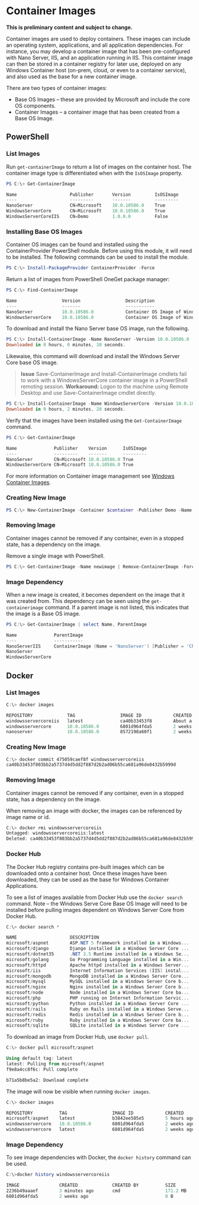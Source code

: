 # Container Images

**This is preliminary content and subject to change.** 

Container images are used to deploy containers. These images can include an operating system, applications, and all application dependencies. For instance, you may develop a container image that has been pre-configured with Nano Server, IIS, and an application running in IIS. This container image can then be stored in a container registry for later use, deployed on any Windows Container host (on-prem, cloud, or even to a container service), and also used as the base for a new container image.

There are two types of container images:

- Base OS Images – these are provided by Microsoft and include the core OS components. 
- Container Images – a container image that has been created from a Base OS Image.

## PowerShell

### List Images <!--1-->

Run `get-containerImage` to return a list of images on the container host. The container image type is differentiated when with the `IsOSImage` property.

```powershell
PS C:\> Get-ContainerImage

Name              		Publisher    	Version      	IsOSImage
----              		---------    	-------      	---------
NanoServer        		CN=Microsoft 	10.0.10586.0 	True
WindowsServerCore 		CN=Microsoft 	10.0.10586.0 	True
WindowsServerCoreIIS 	CN=Demo   		1.0.0.0 		False

```

### Installing Base OS Images

Container OS images can be found and installed using the ContainerProvider PowerShell module. Before using this module, it will need to be installed. The following commands can be used to install the module.

```powershell
PS C:\> Install-PackageProvider ContainerProvider -Force
```

Return a list of images from PowerShell OneGet package manager:
```powershell
PS C:\> Find-ContainerImage

Name                 Version                 Description
----                 -------                 -----------
NanoServer           10.0.10586.0            Container OS Image of Windows Server 2016 Techn...
WindowsServerCore    10.0.10586.0            Container OS Image of Windows Server 2016 Techn...
```

To download and install the Nano Server base OS image, run the following.

```powershell
PS C:\> Install-ContainerImage -Name NanoServer -Version 10.0.10586.0
Downloaded in 0 hours, 0 minutes, 10 seconds.
```

Likewaise, this command will download and install the Windows Server Core base OS image.

> **Issue** Save-ContainerImage and Install-ContainerImage cmdlets fail to work with a WindowsServerCore container image in a PowerShell remoting session. **Workaround:** Logon to the machine using Remote Desktop and use Save-ContainerImage cmdlet directly.

```powershell
PS C:\> Install-ContainerImage -Name WindowsServerCore -Version 10.0.10586.0
Downloaded in 0 hours, 2 minutes, 28 seconds.
```

Verify that the images have been installed using the `Get-ContainerImage` command.

```powershell
PS C:\> Get-ContainerImage

Name              Publisher    Version      IsOSImage
----              ---------    -------      ---------
NanoServer        CN=Microsoft 10.0.10586.0 True
WindowsServerCore CN=Microsoft 10.0.10586.0 True
```  
For more information on Container image management see [Windows Container Images](../management/manage_images.md).

### Creating New Image <!--1-->

```powershell
PS C:\> New-ContainerImage -Container $container -Publisher Demo -Name DemoImage -Version 1.0
```

### Removing Image <!--1-->

Container images cannot be removed if any container, even in a stopped state, has a dependency on the image.

Remove a single image with PowerShell. 

```powershell
PS C:\> Get-ContainerImage -Name newimage | Remove-ContainerImage -Force
```

### Image Dependency

When a new image is created, it becomes dependent on the image that it was created from. This dependency can be seen using the `get-containerimage` command. If a parent image is not listed, this indicates that the image is a Base OS image.

```powershell
PS C:\> Get-ContainerImage | select Name, ParentImage

Name              ParentImage
----              -----------
NanoServerIIS     ContainerImage (Name = 'NanoServer') [Publisher = 'CN=Microsoft', Version = '10.0.10586.0']
NanoServer
WindowsServerCore
```

## Docker

### List Images <!--2-->

```powershell
C:\> docker images

REPOSITORY             TAG                 IMAGE ID            CREATED              VIRTUAL SIZE
windowsservercoreiis   latest              ca40b33453f8        About a minute ago   44.88 MB
windowsservercore      10.0.10586.0        6801d964fda5        2 weeks ago          0 B
nanoserver             10.0.10586.0        8572198a60f1        2 weeks ago          0 B
```

### Creating New Image <!--2-->

```powershell
C:\> docker commit 475059caef8f windowsservercoreiis
ca40b33453f803bb2a5737d4d5dd2f887d2b2ad06b55ca681a96de8432b5999d
```

### Removing Image <!--2-->

Container images cannot be removed if any container, even in a stopped state, has a dependency on the image.

When removing an image with docker, the images can be referenced by image name or id.

```powershell
C:\> docker rmi windowsservercoreiis
Untagged: windowsservercoreiis:latest
Deleted: ca40b33453f803bb2a5737d4d5dd2f887d2b2ad06b55ca681a96de8432b5999d
```

### Docker Hub

The Docker Hub registry contains pre-built images which can be downloaded onto a container host. Once these images have been downloaded, they can be used as the base for Windows Container Applications.

To see a list of images available from Docker Hub use the `docker search` command. Note – the Windows Serve Core Base OS Image will need to be installed before pulling images dependent on Windows Server Core from Docker Hub.

```powershell
C:\> docker search *

NAME                    DESCRIPTION                                     STARS     OFFICIAL   AUTOMATED
microsoft/aspnet        ASP.NET 5 framework installed in a Windows...   1         [OK]       [OK]
microsoft/django        Django installed in a Windows Server Core ...   1                    [OK]
microsoft/dotnet35      .NET 3.5 Runtime installed in a Windows Se...   1         [OK]       [OK]
microsoft/golang        Go Programming Language installed in a Win...   1                    [OK]
microsoft/httpd         Apache httpd installed in a Windows Server...   1                    [OK]
microsoft/iis           Internet Information Services (IIS) instal...   1         [OK]       [OK]
microsoft/mongodb       MongoDB installed in a Windows Server Core...   1                    [OK]
microsoft/mysql         MySQL installed in a Windows Server Core b...   1                    [OK]
microsoft/nginx         Nginx installed in a Windows Server Core b...   1                    [OK]
microsoft/node          Node installed in a Windows Server Core ba...   1                    [OK]
microsoft/php           PHP running on Internet Information Servic...   1                    [OK]
microsoft/python        Python installed in a Windows Server Core ...   1                    [OK]
microsoft/rails         Ruby on Rails installed in a Windows Serve...   1                    [OK]
microsoft/redis         Redis installed in a Windows Server Core b...   1                    [OK]
microsoft/ruby          Ruby installed in a Windows Server Core ba...   1                    [OK]
microsoft/sqlite        SQLite installed in a Windows Server Core ...   1                    [OK]
```

To download an image from Docker Hub, use `docker pull`.

```powershell
C:\> docker pull microsoft/aspnet

Using default tag: latest
latest: Pulling from microsoft/aspnet
f9e8a4cc8f6c: Pull complete

b71a5b8be5a2: Download complete
```

The image will now be visible when running `docker images`.

```powershell
C:\> docker images

REPOSITORY          TAG                 IMAGE ID            CREATED             VIRTUAL SIZE
microsoft/aspnet    latest              b3842ee505e5        5 hours ago         101.7 MB
windowsservercore   10.0.10586.0        6801d964fda5        2 weeks ago         0 B
windowsservercore   latest              6801d964fda5        2 weeks ago         0 B
```

### Image Dependency

To see image dependencies with Docker, the `docker history` command can be used.

```powershell
C:\>docker history windowsservercoreiis

IMAGE               CREATED             CREATED BY          SIZE                COMMENT
2236b49aaaef        3 minutes ago       cmd                 171.2 MB
6801d964fda5        2 weeks ago                             0 B
```